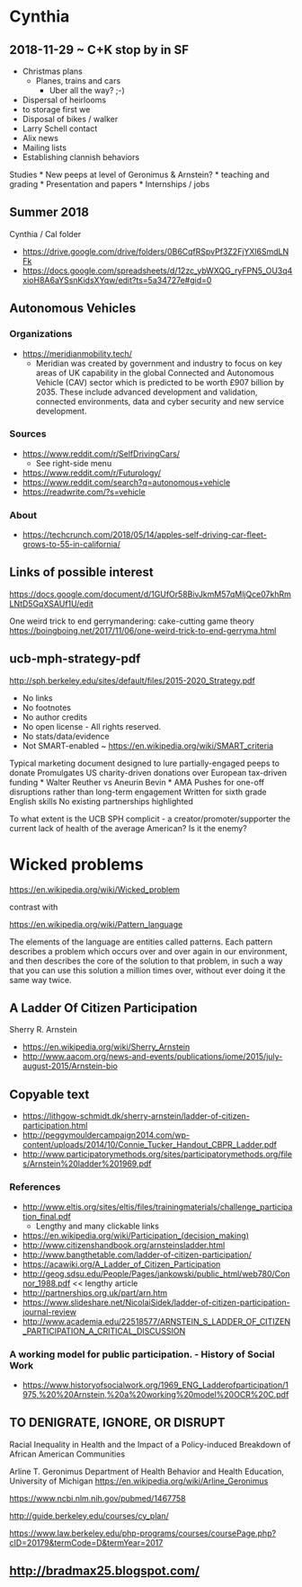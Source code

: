 


# Cynthia


## 2018-11-29 ~ C+K stop by in SF


* Christmas plans
	* Planes, trains and cars
		* Uber all the way? ;-)
* Dispersal of heirlooms
* to storage first we
* Disposal of bikes / walker
* Larry Schell contact
* Alix news
* Mailing lists
* Establishing clannish behaviors


Studies
	* New peeps at level of Geronimus & Arnstein?
	* teaching and grading
	* Presentation and papers
	* Internships / jobs


## Summer 2018


Cynthia / Cal folder
* https://drive.google.com/drive/folders/0B6CqfRSpvPf3Z2FjYXl6SmdLNFk
* https://docs.google.com/spreadsheets/d/12zc_ybWXQG_ryFPN5_OU3q4xioH8A6aYSsnKidsXYqw/edit?ts=5a34727e#gid=0




## Autonomous Vehicles




### Organizations


* https://meridianmobility.tech/
	* Meridian was created by government and industry to focus on key areas of UK capability in the global Connected and Autonomous Vehicle (CAV) sector which is predicted to be worth £907 billion by 2035. These include advanced development and validation, connected environments, data and cyber security and new service development.


### Sources


* https://www.reddit.com/r/SelfDrivingCars/
	* See right-side menu
* https://www.reddit.com/r/Futurology/
* https://www.reddit.com/search?q=autonomous+vehicle
* https://readwrite.com/?s=vehicle


### About


* https://techcrunch.com/2018/05/14/apples-self-driving-car-fleet-grows-to-55-in-california/




## Links of possible interest


https://docs.google.com/document/d/1GUfOr58BivJkmM57qMljQce07khRmLNtD5GqXSAUf1U/edit


One weird trick to end gerrymandering: cake-cutting game theory
https://boingboing.net/2017/11/06/one-weird-trick-to-end-gerryma.html




## ucb-mph-strategy-pdf
http://sph.berkeley.edu/sites/default/files/2015-2020_Strategy.pdf
* No links
* No footnotes
* No author credits
* No open license - All rights reserved.
* No stats/data/evidence
* Not SMART-enabled ~ https://en.wikipedia.org/wiki/SMART_criteria


Typical marketing document designed to lure partially-engaged peeps to donate
Promulgates US charity-driven donations over European tax-driven funding
	* Walter Reuther vs Aneurin Bevin
	* AMA
Pushes for one-off disruptions rather than long-term engagement
Written for sixth grade English skills
No existing partnerships highlighted


To what extent is the UCB SPH complicit - a creator/promoter/supporter the current lack of health of the average American?
Is it the enemy?






# Wicked problems


https://en.wikipedia.org/wiki/Wicked_problem


contrast with


https://en.wikipedia.org/wiki/Pattern_language


The elements of the language are entities called patterns. Each pattern describes a problem which occurs over and over again in our environment, and then describes the core of the solution to that problem, in such a way that you can use this solution a million times over, without ever doing it the same way twice.




## A Ladder Of Citizen Participation


Sherry R. Arnstein
* https://en.wikipedia.org/wiki/Sherry_Arnstein
* http://www.aacom.org/news-and-events/publications/iome/2015/july-august-2015/Arnstein-bio


## Copyable text


* https://lithgow-schmidt.dk/sherry-arnstein/ladder-of-citizen-participation.html
* http://peggymouldercampaign2014.com/wp-content/uploads/2014/10/Connie_Tucker_Handout_CBPR_Ladder.pdf
* http://www.participatorymethods.org/sites/participatorymethods.org/files/Arnstein%20ladder%201969.pdf




### References


* http://www.eltis.org/sites/eltis/files/trainingmaterials/challenge_participation_final.pdf
	* Lengthy and many clickable links
* https://en.wikipedia.org/wiki/Participation_(decision_making)
* http://www.citizenshandbook.org/arnsteinsladder.html
* http://www.bangthetable.com/ladder-of-citizen-participation/
* https://acawiki.org/A_Ladder_of_Citizen_Participation
* http://geog.sdsu.edu/People/Pages/jankowski/public_html/web780/Connor_1988.pdf << lengthy article
* http://partnerships.org.uk/part/arn.htm
* https://www.slideshare.net/NicolaiSidek/ladder-of-citizen-participation-journal-review
* http://www.academia.edu/22518577/ARNSTEIN_S_LADDER_OF_CITIZEN_PARTICIPATION_A_CRITICAL_DISCUSSION




### A working model for public participation. - History of Social Work


* https://www.historyofsocialwork.org/1969_ENG_Ladderofparticipation/1975,%20%20Arnstein,%20a%20working%20model%20OCR%20C.pdf


## TO DENIGRATE, IGNORE, OR DISRUPT
Racial Inequality in Health and the Impact of a Policy-induced Breakdown of African American Communities


Arline T. Geronimus
Department of Health Behavior and Health Education, University of Michigan
https://en.wikipedia.org/wiki/Arline_Geronimus


https://www.ncbi.nlm.nih.gov/pubmed/1467758


http://guide.berkeley.edu/courses/cy_plan/


https://www.law.berkeley.edu/php-programs/courses/coursePage.php?cID=20179&termCode=D&termYear=2017




## http://bradmax25.blogspot.com/
<!--stackedit_data:
eyJoaXN0b3J5IjpbLTEzODE0MDEyMjldfQ==
-->